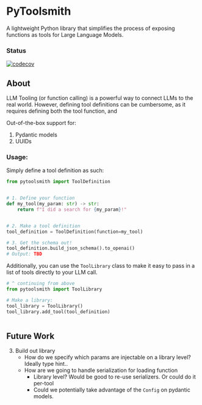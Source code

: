 # PyToolsmith

A lightweight Python library that simplifies the process of exposing functions as tools for Large Language Models.

### Status

[![codecov](https://codecov.io/gh/zachrobo1/PyToolsmith/graph/badge.svg?token=5SQEOF1TV2)](https://codecov.io/gh/zachrobo1/PyToolsmith)

## About

LLM Tooling (or function calling) is a powerful way to connect LLMs to the real world. However, defining tool
definitions can be cumbersome, as it requires defining both the tool function, and

Out-of-the-box support for:

1. Pydantic models
2. UUIDs

### Usage:

Simply define a tool definition as such:

```python
from pytoolsmith import ToolDefinition


# 1. Define your function
def my_tool(my_param: str) -> str:
    return f"I did a search for {my_param}!"


# 2. Make a tool definition
tool_definition = ToolDefinition(function=my_tool)

# 3. Get the schema out!
tool_definition.build_json_schema().to_openai()
# Output: TBD

```

Additionally, you can use the `ToolLibrary` class to make it easy to pass in a list of tools directly to your LLM call.

```python
# ^ continuing from above
from pytoolsmith import ToolLibrary

# Make a library:
tool_library = ToolLibrary()
tool_library.add_tool(tool_definition)



```

## Future Work

3. Build out library
    - How do we specify which params are injectable on a library level? Ideally type hint..
    - How are we going to handle serialization for loading function
        - Library level? Would be good to re-use serializers. Or could do it per-tool
        - Could we potentially take advantage of the `Config` on pydantic models.



